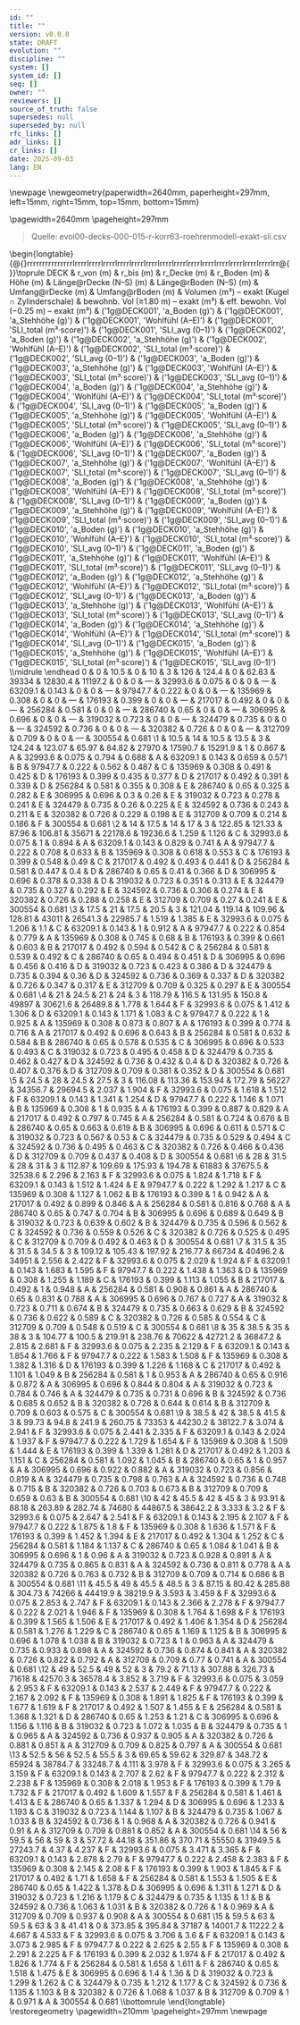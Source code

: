 ```yaml
---
id: ""
title: ""
version: v0.0.0
state: DRAFT
evolution: ""
discipline: ""
system: []
system_id: []
seq: []
owner: ""
reviewers: []
source_of_truth: false
supersedes: null
superseded_by: null
rfc_links: []
adr_links: []
cr_links: []
date: 2025-09-03
lang: EN
---
```


\newpage
\newgeometry{paperwidth=2640mm, paperheight=297mm, left=15mm, right=15mm, top=15mm, bottom=15mm}


\pagewidth=2640mm
\pageheight=297mm
> Quelle: evol00-decks-000-015-r-korr63-roehrenmodell-exakt-sli.csv

\begin{longtable}{@{}rrrrrrrrrrrrrrrlrrrrlrrrrlrrrrlrrrrlrrrrlrrrrlrrrrlrrrrlrrrrlrrrrlrrrrlrrrrlrrrrlrrrrlrr@{}}\toprule DECK & r\_von (m) & r\_bis (m) & r\_Decke (m) & r\_Boden (m) & Höhe (m) & Länge@rDecke (N–S) (m) & Länge@rBoden (N–S) (m) & Umfang@rDecke (m) & Umfang@rBoden (m) & Volumen (m³) – exakt (Kugel ∩ Zylinderschale) & bewohnb. Vol (≥1.80 m) – exakt (m³) & eff. bewohn. Vol (−0.25 m) – exakt (m³) & ('1g@DECK001', 'a\_Boden (g)') & ('1g@DECK001', 'a\_Stehhöhe (g)') & ('1g@DECK001', 'Wohlfühl (A–E)') & ('1g@DECK001', 'SLI\_total (m³·score)') & ('1g@DECK001', 'SLI\_avg (0–1)') & ('1g@DECK002', 'a\_Boden (g)') & ('1g@DECK002', 'a\_Stehhöhe (g)') & ('1g@DECK002', 'Wohlfühl (A–E)') & ('1g@DECK002', 'SLI\_total (m³·score)') & ('1g@DECK002', 'SLI\_avg (0–1)') & ('1g@DECK003', 'a\_Boden (g)') & ('1g@DECK003', 'a\_Stehhöhe (g)') & ('1g@DECK003', 'Wohlfühl (A–E)') & ('1g@DECK003', 'SLI\_total (m³·score)') & ('1g@DECK003', 'SLI\_avg (0–1)') & ('1g@DECK004', 'a\_Boden (g)') & ('1g@DECK004', 'a\_Stehhöhe (g)') & ('1g@DECK004', 'Wohlfühl (A–E)') & ('1g@DECK004', 'SLI\_total (m³·score)') & ('1g@DECK004', 'SLI\_avg (0–1)') & ('1g@DECK005', 'a\_Boden (g)') & ('1g@DECK005', 'a\_Stehhöhe (g)') & ('1g@DECK005', 'Wohlfühl (A–E)') & ('1g@DECK005', 'SLI\_total (m³·score)') & ('1g@DECK005', 'SLI\_avg (0–1)') & ('1g@DECK006', 'a\_Boden (g)') & ('1g@DECK006', 'a\_Stehhöhe (g)') & ('1g@DECK006', 'Wohlfühl (A–E)') & ('1g@DECK006', 'SLI\_total (m³·score)') & ('1g@DECK006', 'SLI\_avg (0–1)') & ('1g@DECK007', 'a\_Boden (g)') & ('1g@DECK007', 'a\_Stehhöhe (g)') & ('1g@DECK007', 'Wohlfühl (A–E)') & ('1g@DECK007', 'SLI\_total (m³·score)') & ('1g@DECK007', 'SLI\_avg (0–1)') & ('1g@DECK008', 'a\_Boden (g)') & ('1g@DECK008', 'a\_Stehhöhe (g)') & ('1g@DECK008', 'Wohlfühl (A–E)') & ('1g@DECK008', 'SLI\_total (m³·score)') & ('1g@DECK008', 'SLI\_avg (0–1)') & ('1g@DECK009', 'a\_Boden (g)') & ('1g@DECK009', 'a\_Stehhöhe (g)') & ('1g@DECK009', 'Wohlfühl (A–E)') & ('1g@DECK009', 'SLI\_total (m³·score)') & ('1g@DECK009', 'SLI\_avg (0–1)') & ('1g@DECK010', 'a\_Boden (g)') & ('1g@DECK010', 'a\_Stehhöhe (g)') & ('1g@DECK010', 'Wohlfühl (A–E)') & ('1g@DECK010', 'SLI\_total (m³·score)') & ('1g@DECK010', 'SLI\_avg (0–1)') & ('1g@DECK011', 'a\_Boden (g)') & ('1g@DECK011', 'a\_Stehhöhe (g)') & ('1g@DECK011', 'Wohlfühl (A–E)') & ('1g@DECK011', 'SLI\_total (m³·score)') & ('1g@DECK011', 'SLI\_avg (0–1)') & ('1g@DECK012', 'a\_Boden (g)') & ('1g@DECK012', 'a\_Stehhöhe (g)') & ('1g@DECK012', 'Wohlfühl (A–E)') & ('1g@DECK012', 'SLI\_total (m³·score)') & ('1g@DECK012', 'SLI\_avg (0–1)') & ('1g@DECK013', 'a\_Boden (g)') & ('1g@DECK013', 'a\_Stehhöhe (g)') & ('1g@DECK013', 'Wohlfühl (A–E)') & ('1g@DECK013', 'SLI\_total (m³·score)') & ('1g@DECK013', 'SLI\_avg (0–1)') & ('1g@DECK014', 'a\_Boden (g)') & ('1g@DECK014', 'a\_Stehhöhe (g)') & ('1g@DECK014', 'Wohlfühl (A–E)') & ('1g@DECK014', 'SLI\_total (m³·score)') & ('1g@DECK014', 'SLI\_avg (0–1)') & ('1g@DECK015', 'a\_Boden (g)') & ('1g@DECK015', 'a\_Stehhöhe (g)') & ('1g@DECK015', 'Wohlfühl (A–E)') & ('1g@DECK015', 'SLI\_total (m³·score)') & ('1g@DECK015', 'SLI\_avg (0–1)') \\\midrule \endhead 0 & 0 & 10.5 & 0 & 10 & 3 & 126 & 124.4 & 0 & 62.83 & 39334 & 12830.4 & 11197.2 & 0 & 0 & — & 32993.6 & 0.075 & 0 & 0 & — & 63209.1 & 0.143 & 0 & 0 & — & 97947.7 & 0.222 & 0 & 0 & — & 135969 & 0.308 & 0 & 0 & — & 176193 & 0.399 & 0 & 0 & — & 217017 & 0.492 & 0 & 0 & — & 256284 & 0.581 & 0 & 0 & — & 286740 & 0.65 & 0 & 0 & — & 306995 & 0.696 & 0 & 0 & — & 319032 & 0.723 & 0 & 0 & — & 324479 & 0.735 & 0 & 0 & — & 324592 & 0.736 & 0 & 0 & — & 320382 & 0.726 & 0 & 0 & — & 312709 & 0.709 & 0 & 0 & — & 300554 & 0.681 \\1 & 10.5 & 14 & 10.5 & 13.5 & 3 & 124.24 & 123.07 & 65.97 & 84.82 & 27970 & 17590.7 & 15291.9 & 1 & 0.867 & A & 32993.6 & 0.075 & 0.794 & 0.688 & A & 63209.1 & 0.143 & 0.659 & 0.571 & B & 97947.7 & 0.222 & 0.562 & 0.487 & C & 135969 & 0.308 & 0.491 & 0.425 & D & 176193 & 0.399 & 0.435 & 0.377 & D & 217017 & 0.492 & 0.391 & 0.339 & D & 256284 & 0.581 & 0.355 & 0.308 & E & 286740 & 0.65 & 0.325 & 0.282 & E & 306995 & 0.696 & 0.3 & 0.26 & E & 319032 & 0.723 & 0.278 & 0.241 & E & 324479 & 0.735 & 0.26 & 0.225 & E & 324592 & 0.736 & 0.243 & 0.211 & E & 320382 & 0.726 & 0.229 & 0.198 & E & 312709 & 0.709 & 0.214 & 0.186 & F & 300554 & 0.681 \\2 & 14 & 17.5 & 14 & 17 & 3 & 122.85 & 121.33 & 87.96 & 106.81 & 35671 & 22178.6 & 19236.6 & 1.259 & 1.126 & C & 32993.6 & 0.075 & 1 & 0.894 & A & 63209.1 & 0.143 & 0.829 & 0.741 & A & 97947.7 & 0.222 & 0.708 & 0.633 & B & 135969 & 0.308 & 0.618 & 0.553 & C & 176193 & 0.399 & 0.548 & 0.49 & C & 217017 & 0.492 & 0.493 & 0.441 & D & 256284 & 0.581 & 0.447 & 0.4 & D & 286740 & 0.65 & 0.41 & 0.366 & D & 306995 & 0.696 & 0.378 & 0.338 & D & 319032 & 0.723 & 0.351 & 0.313 & E & 324479 & 0.735 & 0.327 & 0.292 & E & 324592 & 0.736 & 0.306 & 0.274 & E & 320382 & 0.726 & 0.288 & 0.258 & E & 312709 & 0.709 & 0.27 & 0.241 & E & 300554 & 0.681 \\3 & 17.5 & 21 & 17.5 & 20.5 & 3 & 121.04 & 119.14 & 109.96 & 128.81 & 43011 & 26541.3 & 22985.7 & 1.519 & 1.385 & E & 32993.6 & 0.075 & 1.206 & 1.1 & C & 63209.1 & 0.143 & 1 & 0.912 & A & 97947.7 & 0.222 & 0.854 & 0.779 & A & 135969 & 0.308 & 0.745 & 0.68 & B & 176193 & 0.399 & 0.661 & 0.603 & B & 217017 & 0.492 & 0.594 & 0.542 & C & 256284 & 0.581 & 0.539 & 0.492 & C & 286740 & 0.65 & 0.494 & 0.451 & D & 306995 & 0.696 & 0.456 & 0.416 & D & 319032 & 0.723 & 0.423 & 0.386 & D & 324479 & 0.735 & 0.394 & 0.36 & D & 324592 & 0.736 & 0.369 & 0.337 & D & 320382 & 0.726 & 0.347 & 0.317 & E & 312709 & 0.709 & 0.325 & 0.297 & E & 300554 & 0.681 \\4 & 21 & 24.5 & 21 & 24 & 3 & 118.79 & 116.5 & 131.95 & 150.8 & 49897 & 30621.6 & 26489.8 & 1.778 & 1.644 & F & 32993.6 & 0.075 & 1.412 & 1.306 & D & 63209.1 & 0.143 & 1.171 & 1.083 & C & 97947.7 & 0.222 & 1 & 0.925 & A & 135969 & 0.308 & 0.873 & 0.807 & A & 176193 & 0.399 & 0.774 & 0.716 & A & 217017 & 0.492 & 0.696 & 0.643 & B & 256284 & 0.581 & 0.632 & 0.584 & B & 286740 & 0.65 & 0.578 & 0.535 & C & 306995 & 0.696 & 0.533 & 0.493 & C & 319032 & 0.723 & 0.495 & 0.458 & D & 324479 & 0.735 & 0.462 & 0.427 & D & 324592 & 0.736 & 0.432 & 0.4 & D & 320382 & 0.726 & 0.407 & 0.376 & D & 312709 & 0.709 & 0.381 & 0.352 & D & 300554 & 0.681 \\5 & 24.5 & 28 & 24.5 & 27.5 & 3 & 116.08 & 113.36 & 153.94 & 172.79 & 56227 & 34356.7 & 29694.5 & 2.037 & 1.904 & F & 32993.6 & 0.075 & 1.618 & 1.512 & F & 63209.1 & 0.143 & 1.341 & 1.254 & D & 97947.7 & 0.222 & 1.146 & 1.071 & B & 135969 & 0.308 & 1 & 0.935 & A & 176193 & 0.399 & 0.887 & 0.829 & A & 217017 & 0.492 & 0.797 & 0.745 & A & 256284 & 0.581 & 0.724 & 0.676 & B & 286740 & 0.65 & 0.663 & 0.619 & B & 306995 & 0.696 & 0.611 & 0.571 & C & 319032 & 0.723 & 0.567 & 0.53 & C & 324479 & 0.735 & 0.529 & 0.494 & C & 324592 & 0.736 & 0.495 & 0.463 & C & 320382 & 0.726 & 0.466 & 0.436 & D & 312709 & 0.709 & 0.437 & 0.408 & D & 300554 & 0.681 \\6 & 28 & 31.5 & 28 & 31 & 3 & 112.87 & 109.69 & 175.93 & 194.78 & 61883 & 37675.5 & 32538.6 & 2.296 & 2.163 & F & 32993.6 & 0.075 & 1.824 & 1.718 & F & 63209.1 & 0.143 & 1.512 & 1.424 & E & 97947.7 & 0.222 & 1.292 & 1.217 & C & 135969 & 0.308 & 1.127 & 1.062 & B & 176193 & 0.399 & 1 & 0.942 & A & 217017 & 0.492 & 0.899 & 0.846 & A & 256284 & 0.581 & 0.816 & 0.768 & A & 286740 & 0.65 & 0.747 & 0.704 & B & 306995 & 0.696 & 0.689 & 0.649 & B & 319032 & 0.723 & 0.639 & 0.602 & B & 324479 & 0.735 & 0.596 & 0.562 & C & 324592 & 0.736 & 0.559 & 0.526 & C & 320382 & 0.726 & 0.525 & 0.495 & C & 312709 & 0.709 & 0.492 & 0.463 & D & 300554 & 0.681 \\7 & 31.5 & 35 & 31.5 & 34.5 & 3 & 109.12 & 105.43 & 197.92 & 216.77 & 66734 & 40496.2 & 34951 & 2.556 & 2.422 & F & 32993.6 & 0.075 & 2.029 & 1.924 & F & 63209.1 & 0.143 & 1.683 & 1.595 & F & 97947.7 & 0.222 & 1.438 & 1.363 & D & 135969 & 0.308 & 1.255 & 1.189 & C & 176193 & 0.399 & 1.113 & 1.055 & B & 217017 & 0.492 & 1 & 0.948 & A & 256284 & 0.581 & 0.908 & 0.861 & A & 286740 & 0.65 & 0.831 & 0.788 & A & 306995 & 0.696 & 0.767 & 0.727 & A & 319032 & 0.723 & 0.711 & 0.674 & B & 324479 & 0.735 & 0.663 & 0.629 & B & 324592 & 0.736 & 0.622 & 0.589 & C & 320382 & 0.726 & 0.585 & 0.554 & C & 312709 & 0.709 & 0.548 & 0.519 & C & 300554 & 0.681 \\8 & 35 & 38.5 & 35 & 38 & 3 & 104.77 & 100.5 & 219.91 & 238.76 & 70622 & 42721.2 & 36847.2 & 2.815 & 2.681 & F & 32993.6 & 0.075 & 2.235 & 2.129 & F & 63209.1 & 0.143 & 1.854 & 1.766 & F & 97947.7 & 0.222 & 1.583 & 1.508 & F & 135969 & 0.308 & 1.382 & 1.316 & D & 176193 & 0.399 & 1.226 & 1.168 & C & 217017 & 0.492 & 1.101 & 1.049 & B & 256284 & 0.581 & 1 & 0.953 & A & 286740 & 0.65 & 0.916 & 0.872 & A & 306995 & 0.696 & 0.844 & 0.804 & A & 319032 & 0.723 & 0.784 & 0.746 & A & 324479 & 0.735 & 0.731 & 0.696 & B & 324592 & 0.736 & 0.685 & 0.652 & B & 320382 & 0.726 & 0.644 & 0.614 & B & 312709 & 0.709 & 0.603 & 0.575 & C & 300554 & 0.681 \\9 & 38.5 & 42 & 38.5 & 41.5 & 3 & 99.73 & 94.8 & 241.9 & 260.75 & 73353 & 44230.2 & 38122.7 & 3.074 & 2.941 & F & 32993.6 & 0.075 & 2.441 & 2.335 & F & 63209.1 & 0.143 & 2.024 & 1.937 & F & 97947.7 & 0.222 & 1.729 & 1.654 & F & 135969 & 0.308 & 1.509 & 1.444 & E & 176193 & 0.399 & 1.339 & 1.281 & D & 217017 & 0.492 & 1.203 & 1.151 & C & 256284 & 0.581 & 1.092 & 1.045 & B & 286740 & 0.65 & 1 & 0.957 & A & 306995 & 0.696 & 0.922 & 0.882 & A & 319032 & 0.723 & 0.856 & 0.819 & A & 324479 & 0.735 & 0.798 & 0.763 & A & 324592 & 0.736 & 0.748 & 0.715 & B & 320382 & 0.726 & 0.703 & 0.673 & B & 312709 & 0.709 & 0.659 & 0.63 & B & 300554 & 0.681 \\10 & 42 & 45.5 & 42 & 45 & 3 & 93.91 & 88.18 & 263.89 & 282.74 & 74680 & 44867.5 & 38642.2 & 3.333 & 3.2 & F & 32993.6 & 0.075 & 2.647 & 2.541 & F & 63209.1 & 0.143 & 2.195 & 2.107 & F & 97947.7 & 0.222 & 1.875 & 1.8 & F & 135969 & 0.308 & 1.636 & 1.571 & F & 176193 & 0.399 & 1.452 & 1.394 & E & 217017 & 0.492 & 1.304 & 1.252 & C & 256284 & 0.581 & 1.184 & 1.137 & C & 286740 & 0.65 & 1.084 & 1.041 & B & 306995 & 0.696 & 1 & 0.96 & A & 319032 & 0.723 & 0.928 & 0.891 & A & 324479 & 0.735 & 0.865 & 0.831 & A & 324592 & 0.736 & 0.811 & 0.778 & A & 320382 & 0.726 & 0.763 & 0.732 & B & 312709 & 0.709 & 0.714 & 0.686 & B & 300554 & 0.681 \\11 & 45.5 & 49 & 45.5 & 48.5 & 3 & 87.15 & 80.42 & 285.88 & 304.73 & 74266 & 44419.9 & 38219.9 & 3.593 & 3.459 & F & 32993.6 & 0.075 & 2.853 & 2.747 & F & 63209.1 & 0.143 & 2.366 & 2.278 & F & 97947.7 & 0.222 & 2.021 & 1.946 & F & 135969 & 0.308 & 1.764 & 1.698 & F & 176193 & 0.399 & 1.565 & 1.506 & E & 217017 & 0.492 & 1.406 & 1.354 & D & 256284 & 0.581 & 1.276 & 1.229 & C & 286740 & 0.65 & 1.169 & 1.125 & B & 306995 & 0.696 & 1.078 & 1.038 & B & 319032 & 0.723 & 1 & 0.963 & A & 324479 & 0.735 & 0.933 & 0.898 & A & 324592 & 0.736 & 0.874 & 0.841 & A & 320382 & 0.726 & 0.822 & 0.792 & A & 312709 & 0.709 & 0.77 & 0.741 & A & 300554 & 0.681 \\12 & 49 & 52.5 & 49 & 52 & 3 & 79.2 & 71.13 & 307.88 & 326.73 & 71618 & 42570.3 & 36578.4 & 3.852 & 3.719 & F & 32993.6 & 0.075 & 3.059 & 2.953 & F & 63209.1 & 0.143 & 2.537 & 2.449 & F & 97947.7 & 0.222 & 2.167 & 2.092 & F & 135969 & 0.308 & 1.891 & 1.825 & F & 176193 & 0.399 & 1.677 & 1.619 & F & 217017 & 0.492 & 1.507 & 1.455 & E & 256284 & 0.581 & 1.368 & 1.321 & D & 286740 & 0.65 & 1.253 & 1.21 & C & 306995 & 0.696 & 1.156 & 1.116 & B & 319032 & 0.723 & 1.072 & 1.035 & B & 324479 & 0.735 & 1 & 0.965 & A & 324592 & 0.736 & 0.937 & 0.905 & A & 320382 & 0.726 & 0.881 & 0.851 & A & 312709 & 0.709 & 0.825 & 0.797 & A & 300554 & 0.681 \\13 & 52.5 & 56 & 52.5 & 55.5 & 3 & 69.65 & 59.62 & 329.87 & 348.72 & 65924 & 38784.7 & 33248.7 & 4.111 & 3.978 & F & 32993.6 & 0.075 & 3.265 & 3.159 & F & 63209.1 & 0.143 & 2.707 & 2.62 & F & 97947.7 & 0.222 & 2.312 & 2.238 & F & 135969 & 0.308 & 2.018 & 1.953 & F & 176193 & 0.399 & 1.79 & 1.732 & F & 217017 & 0.492 & 1.609 & 1.557 & F & 256284 & 0.581 & 1.461 & 1.413 & E & 286740 & 0.65 & 1.337 & 1.294 & D & 306995 & 0.696 & 1.233 & 1.193 & C & 319032 & 0.723 & 1.144 & 1.107 & B & 324479 & 0.735 & 1.067 & 1.033 & B & 324592 & 0.736 & 1 & 0.968 & A & 320382 & 0.726 & 0.941 & 0.91 & A & 312709 & 0.709 & 0.881 & 0.852 & A & 300554 & 0.681 \\14 & 56 & 59.5 & 56 & 59 & 3 & 57.72 & 44.18 & 351.86 & 370.71 & 55550 & 31949.5 & 27243.7 & 4.37 & 4.237 & F & 32993.6 & 0.075 & 3.471 & 3.365 & F & 63209.1 & 0.143 & 2.878 & 2.79 & F & 97947.7 & 0.222 & 2.458 & 2.383 & F & 135969 & 0.308 & 2.145 & 2.08 & F & 176193 & 0.399 & 1.903 & 1.845 & F & 217017 & 0.492 & 1.71 & 1.658 & F & 256284 & 0.581 & 1.553 & 1.505 & E & 286740 & 0.65 & 1.422 & 1.378 & D & 306995 & 0.696 & 1.311 & 1.271 & D & 319032 & 0.723 & 1.216 & 1.179 & C & 324479 & 0.735 & 1.135 & 1.1 & B & 324592 & 0.736 & 1.063 & 1.031 & B & 320382 & 0.726 & 1 & 0.969 & A & 312709 & 0.709 & 0.937 & 0.908 & A & 300554 & 0.681 \\15 & 59.5 & 63 & 59.5 & 63 & 3 & 41.41 & 0 & 373.85 & 395.84 & 37187 & 14001.7 & 11222.2 & 4.667 & 4.533 & F & 32993.6 & 0.075 & 3.706 & 3.6 & F & 63209.1 & 0.143 & 3.073 & 2.985 & F & 97947.7 & 0.222 & 2.625 & 2.55 & F & 135969 & 0.308 & 2.291 & 2.225 & F & 176193 & 0.399 & 2.032 & 1.974 & F & 217017 & 0.492 & 1.826 & 1.774 & F & 256284 & 0.581 & 1.658 & 1.611 & F & 286740 & 0.65 & 1.518 & 1.475 & E & 306995 & 0.696 & 1.4 & 1.36 & D & 319032 & 0.723 & 1.299 & 1.262 & C & 324479 & 0.735 & 1.212 & 1.177 & C & 324592 & 0.736 & 1.135 & 1.103 & B & 320382 & 0.726 & 1.068 & 1.037 & B & 312709 & 0.709 & 1 & 0.971 & A & 300554 & 0.681 \\\bottomrule \end{longtable}
\restoregeometry
\pagewidth=210mm
\pageheight=297mm
\newpage
